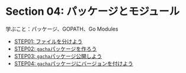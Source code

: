 # Section 04: パッケージとモジュール

学ぶこと：パッケージ、GOPATH、Go Modules

* [STEP01: ファイルを分けよう](./step01)
* [STEP02: `gacha`パッケージを作ろう](./step02)
* [STEP03: `gacha`パッケージ公開しよう](./step03)
* [STEP04: `gacha`パッケージにバージョンを付けよう](./step04)
